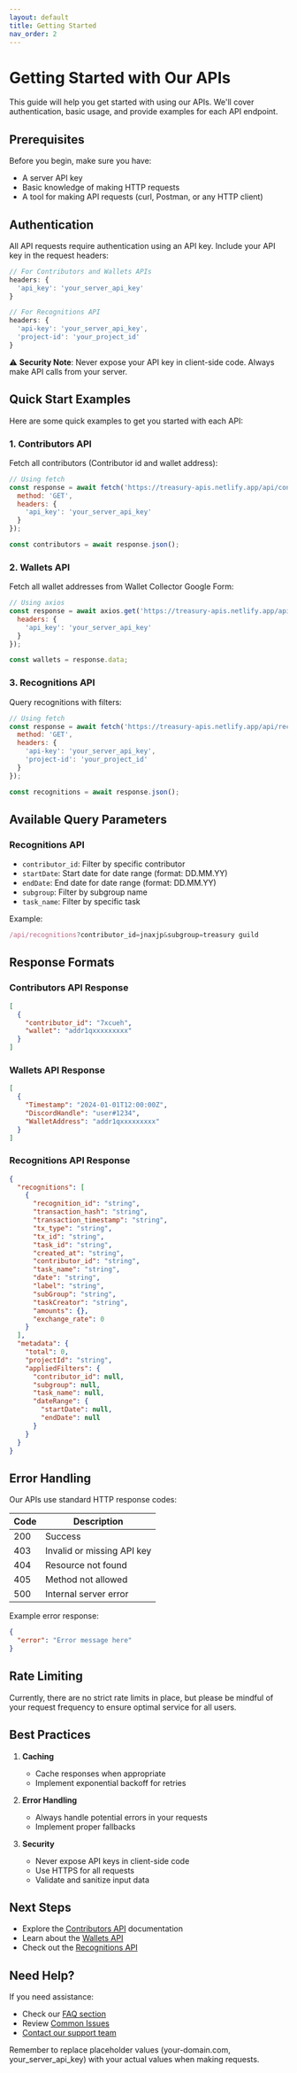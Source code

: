 ```yaml
---
layout: default
title: Getting Started
nav_order: 2
---
```


# Getting Started with Our APIs

This guide will help you get started with using our APIs. We'll cover authentication, basic usage, and provide examples for each API endpoint.

## Prerequisites

Before you begin, make sure you have:
- A server API key
- Basic knowledge of making HTTP requests
- A tool for making API requests (curl, Postman, or any HTTP client)

## Authentication

All API requests require authentication using an API key. Include your API key in the request headers:

```javascript
// For Contributors and Wallets APIs
headers: {
  'api_key': 'your_server_api_key'
}

// For Recognitions API
headers: {
  'api-key': 'your_server_api_key',
  'project-id': 'your_project_id'
}
```

⚠️ **Security Note**: Never expose your API key in client-side code. Always make API calls from your server.

## Quick Start Examples

Here are some quick examples to get you started with each API:

### 1. Contributors API

Fetch all contributors (Contributor id and wallet address):

```javascript
// Using fetch
const response = await fetch('https://treasury-apis.netlify.app/api/contributors', {
  method: 'GET',
  headers: {
    'api_key': 'your_server_api_key'
  }
});

const contributors = await response.json();
```

### 2. Wallets API

Fetch all wallet addresses from Wallet Collector Google Form:

```javascript
// Using axios
const response = await axios.get('https://treasury-apis.netlify.app/api/getGWallets', {
  headers: {
    'api_key': 'your_server_api_key'
  }
});

const wallets = response.data;
```

### 3. Recognitions API

Query recognitions with filters:

```javascript
// Using fetch
const response = await fetch('https://treasury-apis.netlify.app/api/recognitions?contributor_id=jnaxjp&startDate=01.01.23&endDate=31.12.23', {
  method: 'GET',
  headers: {
    'api-key': 'your_server_api_key',
    'project-id': 'your_project_id'
  }
});

const recognitions = await response.json();
```

## Available Query Parameters

### Recognitions API
- `contributor_id`: Filter by specific contributor
- `startDate`: Start date for date range (format: DD.MM.YY)
- `endDate`: End date for date range (format: DD.MM.YY)
- `subgroup`: Filter by subgroup name
- `task_name`: Filter by specific task

Example:
```javascript
/api/recognitions?contributor_id=jnaxjp&subgroup=treasury guild
```

## Response Formats

### Contributors API Response
```json
[
  {
    "contributor_id": "7xcueh",
    "wallet": "addr1qxxxxxxxxx"
  }
]
```

### Wallets API Response
```json
[
  {
    "Timestamp": "2024-01-01T12:00:00Z",
    "DiscordHandle": "user#1234",
    "WalletAddress": "addr1qxxxxxxxxx"
  }
]
```

### Recognitions API Response
```json
{
  "recognitions": [
    {
      "recognition_id": "string",
      "transaction_hash": "string",
      "transaction_timestamp": "string",
      "tx_type": "string",
      "tx_id": "string",
      "task_id": "string",
      "created_at": "string",
      "contributor_id": "string",
      "task_name": "string",
      "date": "string",
      "label": "string",
      "subGroup": "string",
      "taskCreator": "string",
      "amounts": {},
      "exchange_rate": 0
    }
  ],
  "metadata": {
    "total": 0,
    "projectId": "string",
    "appliedFilters": {
      "contributor_id": null,
      "subgroup": null,
      "task_name": null,
      "dateRange": {
        "startDate": null,
        "endDate": null
      }
    }
  }
}
```

## Error Handling

Our APIs use standard HTTP response codes:

| Code | Description |
|------|-------------|
| 200  | Success |
| 403  | Invalid or missing API key |
| 404  | Resource not found |
| 405  | Method not allowed |
| 500  | Internal server error |

Example error response:
```json
{
  "error": "Error message here"
}
```

## Rate Limiting

Currently, there are no strict rate limits in place, but please be mindful of your request frequency to ensure optimal service for all users.

## Best Practices

1. **Caching**
   - Cache responses when appropriate
   - Implement exponential backoff for retries

2. **Error Handling**
   - Always handle potential errors in your requests
   - Implement proper fallbacks

3. **Security**
   - Never expose API keys in client-side code
   - Use HTTPS for all requests
   - Validate and sanitize input data

## Next Steps

- Explore the [Contributors API](/treasury-apis/api/contributors) documentation
- Learn about the [Wallets API](/treasury-apis/api/wallets)
- Check out the [Recognitions API](/treasury-apis/api/recognitions)

## Need Help?

If you need assistance:
- Check our [FAQ section](/treasury-apis/faq)
- Review [Common Issues](/treasury-apis/troubleshooting)
- [Contact our support team](/treasury-apis/contact)

Remember to replace placeholder values (your-domain.com, your_server_api_key) with your actual values when making requests.